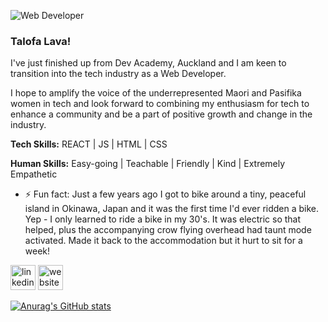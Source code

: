 
![Web Developer](https://media-exp1.licdn.com/dms/image/C5616AQGv60Cce_y0jg/profile-displaybackgroundimage-shrink_200_800/0/1644629527112?e=1650499200&v=beta&t=vryBIr_FfEZ0D0V_8tJJHBTKN4peQ02lUL_Ob5iH_c0)

### Talofa Lava!

I've just finished up from Dev Academy, Auckland and I am keen to transition into the tech industry as a Web Developer. 

I hope to amplify the voice of the underrepresented Maori and Pasifika women in tech and look forward to combining my enthusiasm for tech to enhance a community and be a part of positive growth and change in the industry. 

**Tech Skills:** REACT | JS | HTML | CSS  

**Human Skills:** Easy-going | Teachable | Friendly | Kind | Extremely Empathetic

- ⚡ Fun fact: Just a few years ago I got to bike around a tiny, peaceful island in Okinawa, Japan and it was the first time I'd ever ridden a bike. Yep - I only learned to ride a bike in my 30's. It was electric so that helped, plus the accompanying crow flying overhead had taunt mode activated. Made it back to the accommodation but it hurt to sit for a week!  


[<img src='https://cdn.jsdelivr.net/npm/simple-icons@3.0.1/icons/linkedin.svg' alt='linkedin' height='40'>](https://www.linkedin.com/in/www.linkedin.com/in/goretti-alani/)  [<img src='https://cdn.jsdelivr.net/npm/simple-icons@3.0.1/icons/icloud.svg' alt='website' height='40'>](http://goretti-portfolio.herokuapp.com/)  


 

[![Anurag's GitHub stats](https://github-readme-stats.vercel.app/api?username=GorettiA)](https://github.com/anuraghazra/github-readme-stats)
